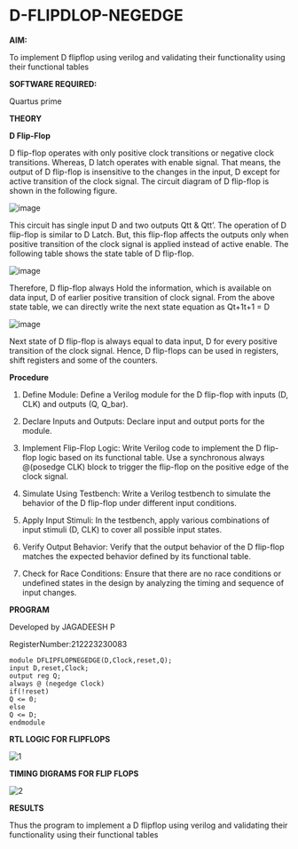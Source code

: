 # D-FLIPDLOP-NEGEDGE

**AIM:**

To implement  D flipflop using verilog and validating their functionality using their functional tables

**SOFTWARE REQUIRED:**

Quartus prime

**THEORY**

**D Flip-Flop**

D flip-flop operates with only positive clock transitions or negative clock transitions. Whereas, D latch operates with enable signal. That means, the output of D flip-flop is insensitive to the changes in the input, D except for active transition of the clock signal. The circuit diagram of D flip-flop is shown in the following figure.

![image](https://github.com/naavaneetha/D-FLIPDLOP-NEGEDGE/assets/154305477/48c81fe8-bc3f-40e7-95e2-519fc155ad51)

This circuit has single input D and two outputs Qtt & Qtt’. The operation of D flip-flop is similar to D Latch. But, this flip-flop affects the outputs only when positive transition of the clock signal is applied instead of active enable. The following table shows the state table of D flip-flop.

![image](https://github.com/naavaneetha/D-FLIPDLOP-NEGEDGE/assets/154305477/e5f3fda7-68ec-4a3a-a0a4-cf6f9cc4ab55)

Therefore, D flip-flop always Hold the information, which is available on data input, D of earlier positive transition of clock signal. From the above state table, we can directly write the next state equation as Qt+1t+1 = D

![image](https://github.com/naavaneetha/D-FLIPDLOP-NEGEDGE/assets/154305477/8592c0d8-2917-4142-91b9-d6c30dd891d2)

Next state of D flip-flop is always equal to data input, D for every positive transition of the clock signal. Hence, D flip-flops can be used in registers, shift registers and some of the counters.

**Procedure**

1. Define Module: Define a Verilog module for the D flip-flop with inputs (D, CLK) and outputs (Q, Q_bar).

2. Declare Inputs and Outputs: Declare input and output ports for the module.

3. Implement Flip-Flop Logic: Write Verilog code to implement the D flip-flop logic based on its functional table. Use a synchronous always @(posedge CLK) block to trigger the flip-flop on the positive edge of the clock signal.

4. Simulate Using Testbench: Write a Verilog testbench to simulate the behavior of the D flip-flop under different input conditions.

5. Apply Input Stimuli: In the testbench, apply various combinations of input stimuli (D, CLK) to cover all possible input states.

6. Verify Output Behavior: Verify that the output behavior of the D flip-flop matches the expected behavior defined by its functional table.

7. Check for Race Conditions: Ensure that there are no race conditions or undefined states in the design by analyzing the timing and sequence of input changes.

**PROGRAM**

 Developed by JAGADEESH P
 
 RegisterNumber:212223230083
 ```
module DFLIPFLOPNEGEDGE(D,Clock,reset,Q);
input D,reset,Clock;
output reg Q;
always @ (negedge Clock)
if(!reset)
Q <= 0;
else
Q <= D;
endmodule
```


**RTL LOGIC FOR FLIPFLOPS**

![1](https://github.com/Jegatheeswarir/D-FLIPDLOP-NEGEDGE/assets/144871077/6458e158-b584-422c-9656-29370de4c2b3)




**TIMING DIGRAMS FOR FLIP FLOPS**

![2](https://github.com/Jegatheeswarir/D-FLIPDLOP-NEGEDGE/assets/144871077/9806f7c0-6dd4-4399-9e2a-8a25fa570ab6)


**RESULTS**

Thus the program to implement a D flipflop using verilog and validating their functionality using their functional tables
